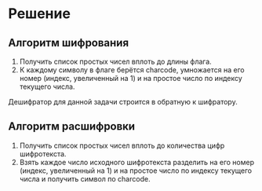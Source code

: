 # Решение

## Алгоритм шифрования

1. Получить список простых чисел вплоть до длины флага.
2. К каждому символу в флаге берётся charcode, умножается на его номер (индекс, увеличенный на 1) и на простое число по индексу текущего числа.

Дешифратор для данной задачи строится в обратную к шифратору.

## Алгоритм расшифровки

1. Получить список простых чисел вплоть до количества цифр шифротекста.
2. Взять каждое число исходного шифротекста разделить на его номер (индекс, увеличенный на 1) и на простое число по индексу текущего числа и получить символ по charcode.
